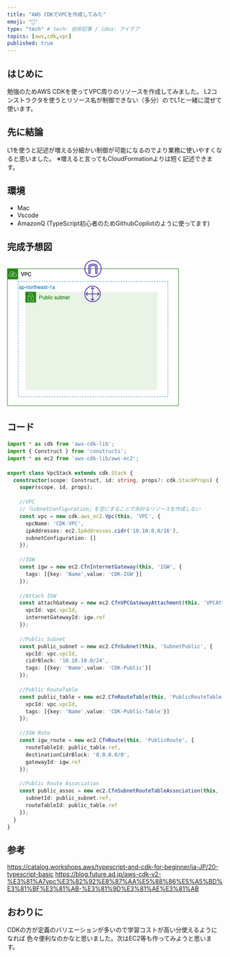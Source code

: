 ```yaml
---
title: "AWS CDKでVPCを作成してみた"
emoji: "🌊"
type: "tech" # tech: 技術記事 / idea: アイデア
topics: [aws,cdk,vpc]
published: true
---
```


## はじめに
勉強のためAWS CDKを使ってVPC周りのリソースを作成してみました。
L2コンストラクタを使うとリソース名が制御できない（多分）のでL1と一緒に混ぜて使います。

## 先に結論
L1を使うと記述が増える分細かい制御が可能になるのでより業務に使いやすくなると思いました。
※増えると言ってもCloudFormationよりは短く記述できます。

## 環境
- Mac
- Vscode
- AmazonQ (TypeScript初心者のためGithubCopilotのように使ってます)

## 完成予想図
![](/images/2470d4d3159a60_1.drawio.png)


## コード
```typescript:lib/vpc-stack.ts
import * as cdk from 'aws-cdk-lib';
import { Construct } from 'constructs';
import * as ec2 from 'aws-cdk-lib/aws-ec2';

export class VpcStack extends cdk.Stack {
  constructor(scope: Construct, id: string, props?: cdk.StackProps) {
    super(scope, id, props);

    //VPC
    //「subnetConfiguration」を空にすることで余計なリソースを作成しない
    const vpc = new cdk.aws_ec2.Vpc(this, 'VPC', {
      vpcName: 'CDK-VPC',
      ipAddresses: ec2.IpAddresses.cidr('10.10.0.0/16'),
      subnetConfiguration: []
    });

    //IGW
    const igw = new ec2.CfnInternetGateway(this, 'IGW', {
      tags: [{key: 'Name',value: 'CDK-IGW'}]
    });

    //Attach IGW
    const attachGateway = new ec2.CfnVPCGatewayAttachment(this, 'VPCAttachment', {
      vpcId: vpc.vpcId,
      internetGatewayId: igw.ref
    });

    //Public Subnet
    const public_subnet = new ec2.CfnSubnet(this, 'SubnetPublic', {
      vpcId: vpc.vpcId,
      cidrBlock: '10.10.10.0/24',
      tags: [{key: 'Name',value: 'CDK-Public'}]
    });

    //Public RouteTable
    const public_table = new ec2.CfnRouteTable(this, 'PublicRouteTable', {
      vpcId: vpc.vpcId,
      tags: [{key: 'Name',value: 'CDK-Public-Table'}]
    });

    //IGW Rote
    const igw_route = new ec2.CfnRoute(this, 'PublicRoute', {
      routeTableId: public_table.ref,
      destinationCidrBlock: '0.0.0.0/0',
      gatewayId: igw.ref
    });

    //Public Route Association
    const public_assoc = new ec2.CfnSubnetRouteTableAssociation(this, 'PublicAssoc', {
      subnetId: public_subnet.ref,
      routeTableId: public_table.ref
    });
  }
}
```

## 参考
https://catalog.workshops.aws/typescript-and-cdk-for-beginner/ja-JP/20-typescript-basic
https://blog.future.ad.jp/aws-cdk-v2-%E3%81%A7vpc%E3%82%92%E8%87%AA%E5%88%86%E5%A5%BD%E3%81%BF%E3%81%AB-%E3%81%9D%E3%81%AE%E3%81%AB

## おわりに
CDKの方が定義のバリエーションが多いので学習コストが高い分使えるようになれば
色々便利なのかなと思いました。次はEC2等も作ってみようと思います。